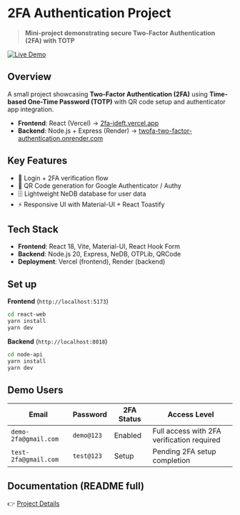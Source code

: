 # 2FA Authentication Project

> **Mini-project demonstrating secure Two-Factor Authentication (2FA) with TOTP**

[![Live Demo](https://img.shields.io/badge/🚀_Live_Demo-Visit_Here-2ea44f?style=for-the-badge)](https://2fa-ideft.vercel.app)

## Overview
A small project showcasing **Two-Factor Authentication (2FA)** using **Time-based One-Time Password (TOTP)** with QR code setup and authenticator app integration.

- **Frontend**: React (Vercel) → [2fa-ideft.vercel.app](https://2fa-ideft.vercel.app)  
- **Backend**: Node.js + Express (Render) → [twofa-two-factor-authentication.onrender.com](https://twofa-two-factor-authentication.onrender.com)  

## Key Features
- 🔐 Login + 2FA verification flow  
- 📱 QR Code generation for Google Authenticator / Authy  
- 🗄️ Lightweight NeDB database for user data  
- ⚡ Responsive UI with Material-UI + React Toastify  

## Tech Stack
- **Frontend**: React 18, Vite, Material-UI, React Hook Form  
- **Backend**: Node.js 20, Express, NeDB, OTPLib, QRCode  
- **Deployment**: Vercel (frontend), Render (backend)  

## Set up

**Frontend** (`http://localhost:5173`)
```bash
cd react-web
yarn install
yarn dev
```

**Backend** (`http://localhost:8018`)
```bash
cd node-api
yarn install
yarn dev
```


## Demo Users

| Email                   | Password       | 2FA Status | Access Level                                    |
|-------------------------|----------------|------------|-----------------------------------------------|
| `demo-2fa@gmail.com`    | `demo@123`     | Enabled    | Full access with 2FA verification required    |
| `test-2fa@gmail.com`    | `test@123`     | Setup      | Pending 2FA setup completion                  |


## Documentation (README full)
👉 [Project Details](./README.full.md)
